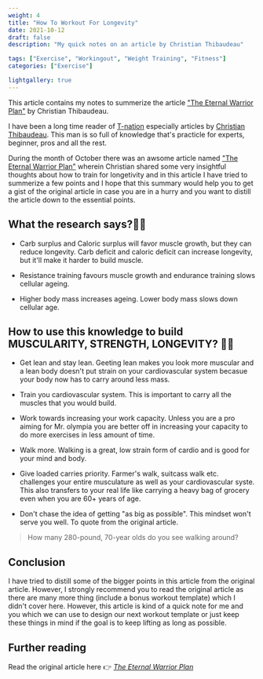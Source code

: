 ```yaml
---
weight: 4
title: "How To Workout For Longevity"
date: 2021-10-12
draft: false
description: "My quick notes on an article by Christian Thibaudeau"

tags: ["Exercise", "Workingout", "Weight Training", "Fitness"]
categories: ["Exercise"]

lightgallery: true
---
```


This article contains my notes to summerize the article ["The Eternal Warrior Plan"](https://www.t-nation.com/training/news-bodybuilding-longevity-workout/) by Christian Thibaudeau.

<!--more-->

I have been a long time reader of [T-nation](https://www.t-nation.com/) especially articles by [Christian Thibaudeau](https://www.t-nation.com/author/christian-thibaudeau/). This man is so full of knowledge that's practicle for experts, beginner, pros and all the rest. 

During the month of October there was an awsome article named ["The Eternal Warrior Plan"](https://www.t-nation.com/training/news-bodybuilding-longevity-workout/) wherein Christian shared some very insightful thoughts about how to train for longetivity and in this article I have tried to summerize a few points and I hope that this summary would help you to get a gist of the original article in case you are in a hurry and you want to distill the article down to the essential points.

## What the research says?👩‍🔬
* Carb surplus and Caloric surplus will favor muscle growth, but they can reduce longevity. Carb deficit and caloric deficit can increase longevity, but it'll make it harder to build muscle.

* Resistance training favours muscle growth and endurance training slows cellular ageing.

* Higher body mass increases ageing. Lower body mass slows down cellular age.

## How to use this knowledge to build MUSCULARITY, STRENGTH, LONGEVITY? 🏋️‍♂️
* Get lean and stay lean. Geeting lean makes you look more muscular and a lean body doesn't put strain on your cardiovascular system becasue your body now has to carry around less mass.

* Train you cardiovascular system. This is important to carry all the muscles that you would build.

* Work towards increasing your work capacity. Unless you are a pro aiming for Mr. olympia you are better off in increasing your capacity to do more exercises in less amount of time.

* Walk more. Walking is a great, low strain form of cardio and is good for your mind and body. 

* Give loaded carries priority. Farmer's walk, suitcass walk etc. challenges your entire musculature as well as your cardiovascular syste. This also transfers to your real life like carrying a heavy bag of grocery even when you are 60+ years of age.

* Don't chase the idea of getting "as big as possible". This mindset won't serve you well. To quote from the original article.

> How many 280-pound, 70-year olds do you see walking around?

## Conclusion
I have tried to distill some of the bigger points in this article from the original article. However, I strongly recommend you to read the original article as there are many more thing (include a bonus workout template) which I didn't cover here. However, this article is kind of a quick note for me and you which we can use to design our next workout template or just keep these things in mind if the goal is to keep lifting as long as possible.

## Further reading 
Read the original article here 👉 *[The Eternal Warrior Plan](https://www.t-nation.com/training/news-bodybuilding-longevity-workout/)*


